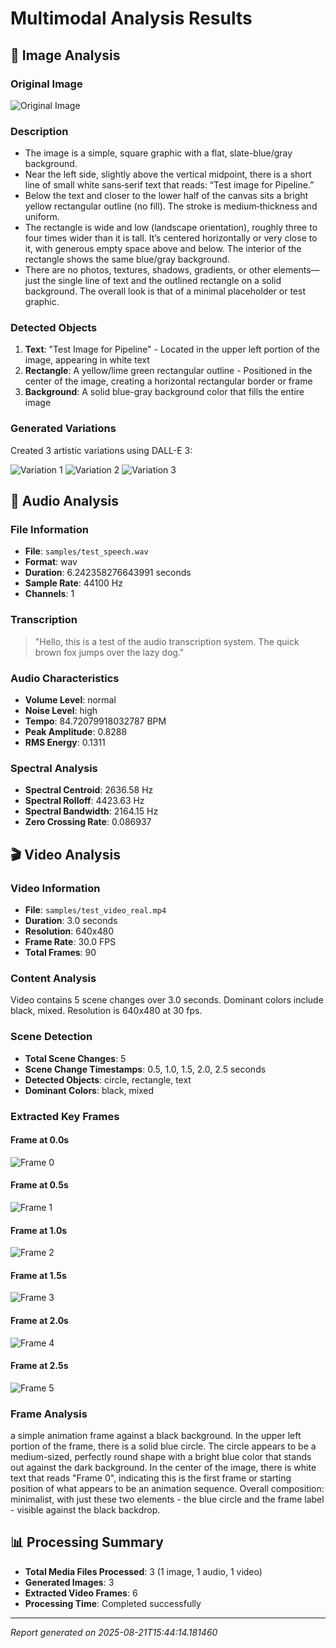 # Multimodal Analysis Results

## 📸 Image Analysis

### Original Image
![Original Image](test_image.jpg)

### Description
- The image is a simple, square graphic with a flat, slate-blue/gray background.
- Near the left side, slightly above the vertical midpoint, there is a short line of small white sans‑serif text that reads: “Test image for Pipeline.”
- Below the text and closer to the lower half of the canvas sits a bright yellow rectangular outline (no fill). The stroke is medium‑thickness and uniform.
- The rectangle is wide and low (landscape orientation), roughly three to four times wider than it is tall. It’s centered horizontally or very close to it, with generous empty space above and below. The interior of the rectangle shows the same blue/gray background.
- There are no photos, textures, shadows, gradients, or other elements—just the single line of text and the outlined rectangle on a solid background. The overall look is that of a minimal placeholder or test graphic.

### Detected Objects
1. **Text**: "Test Image for Pipeline" - Located in the upper left portion of the image, appearing in white text
2. **Rectangle**: A yellow/lime green rectangular outline - Positioned in the center of the image, creating a horizontal rectangular border or frame
3. **Background**: A solid blue-gray background color that fills the entire image

### Generated Variations
Created 3 artistic variations using DALL-E 3:

![Variation 1](generated_images/generated_1755805514_0.png)
![Variation 2](generated_images/generated_1755805515_1.png)
![Variation 3](generated_images/generated_1755805516_2.png)

## 🎵 Audio Analysis

### File Information
- **File**: `samples/test_speech.wav`
- **Format**: wav
- **Duration**: 6.242358276643991 seconds
- **Sample Rate**: 44100 Hz
- **Channels**: 1

### Transcription
> "Hello, this is a test of the audio transcription system. The quick brown fox jumps over the lazy dog."

### Audio Characteristics
- **Volume Level**: normal
- **Noise Level**: high
- **Tempo**: 84.72079918032787 BPM
- **Peak Amplitude**: 0.8288
- **RMS Energy**: 0.1311

### Spectral Analysis
- **Spectral Centroid**: 2636.58 Hz
- **Spectral Rolloff**: 4423.63 Hz  
- **Spectral Bandwidth**: 2164.15 Hz
- **Zero Crossing Rate**: 0.086937

## 🎬 Video Analysis

### Video Information
- **File**: `samples/test_video_real.mp4`
- **Duration**: 3.0 seconds
- **Resolution**: 640x480
- **Frame Rate**: 30.0 FPS
- **Total Frames**: 90

### Content Analysis
Video contains 5 scene changes over 3.0 seconds. Dominant colors include black, mixed. Resolution is 640x480 at 30 fps.

### Scene Detection
- **Total Scene Changes**: 5
- **Scene Change Timestamps**: 0.5, 1.0, 1.5, 2.0, 2.5 seconds
- **Detected Objects**: circle, rectangle, text
- **Dominant Colors**: black, mixed

### Extracted Key Frames

#### Frame at 0.0s
![Frame 0](video_frames/frame_0000.jpg)

#### Frame at 0.5s  
![Frame 1](video_frames/frame_0001.jpg)

#### Frame at 1.0s
![Frame 2](video_frames/frame_0002.jpg)

#### Frame at 1.5s
![Frame 3](video_frames/frame_0003.jpg)

#### Frame at 2.0s
![Frame 4](video_frames/frame_0004.jpg)

#### Frame at 2.5s
![Frame 5](video_frames/frame_0005.jpg)

### Frame Analysis
a simple animation frame against a black background. In the upper left portion of the frame, there is a solid blue circle. The circle appears to be a medium-sized, perfectly round shape with a bright blue color that stands out against the dark background. In the center of the image, there is white text that reads "Frame 0", indicating this is the first frame or starting position of what appears to be an animation sequence. Overall composition: minimalist, with just these two elements - the blue circle and the frame label - visible against the black backdrop.

## 📊 Processing Summary
- **Total Media Files Processed**: 3 (1 image, 1 audio, 1 video)
- **Generated Images**: 3
- **Extracted Video Frames**: 6
- **Processing Time**: Completed successfully

---
*Report generated on 2025-08-21T15:44:14.181460*